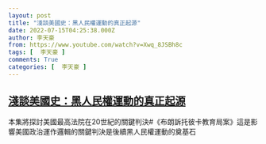 ```yaml
---
layout: post
title: "淺談美國史：黑人民權運動的真正起源"
date: 2022-07-15T04:25:38.000Z
author: 李天豪
from: https://www.youtube.com/watch?v=Xwq_8JSBh8c
tags: [  李天豪 ]
comments: True
categories: [  李天豪 ]
---
```

<!--1657859138000-->
[淺談美國史：黑人民權運動的真正起源](https://www.youtube.com/watch?v=Xwq_8JSBh8c)
------

<div>
本集將探討美國最高法院在20世紀的關鍵判決#《布朗訴托彼卡教育局案》這是影響美國政治運作邏輯的關鍵判決是後續黑人民權運動的奠基石
</div>
